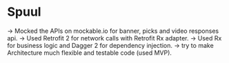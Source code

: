 # Spuul

-> Mocked the APIs on mockable.io for banner, picks and video responses api.
-> Used Retrofit 2 for network calls with Retrofit Rx adapter.
-> Used Rx for business logic and Dagger 2 for dependency injection.
-> try to make Architecture much flexible and testable code (used MVP).
